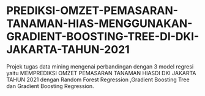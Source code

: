 # PREDIKSI-OMZET-PEMASARAN-TANAMAN-HIAS-MENGGUNAKAN-GRADIENT-BOOSTING-TREE-DI-DKI-JAKARTA-TAHUN-2021
Projek tugas data mining mengenai  perbandingan dengan 3 model regresi yaitu MEMPREDIKSI OMZET PEMASARAN TANAMAN HIASDI DKI JAKARTA TAHUN 2021 dengan Random Forest Regression ,Gradient Boosting Tree dan Gradient Boosting Regression.
